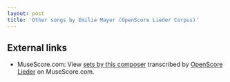 ```yaml
---
layout: post
title: 'Other songs by Emilie Mayer (OpenScore Lieder Corpus)'
---
```


## External links

- MuseScore.com: View [sets by this composer] transcribed by [OpenScore Lieder] on MuseScore.com.

[sets by this composer]: https://musescore.com/openscore-lieder-corpus/sets/5106658
[OpenScore Lieder]: https://musescore.com/openscore-lieder-corpus

